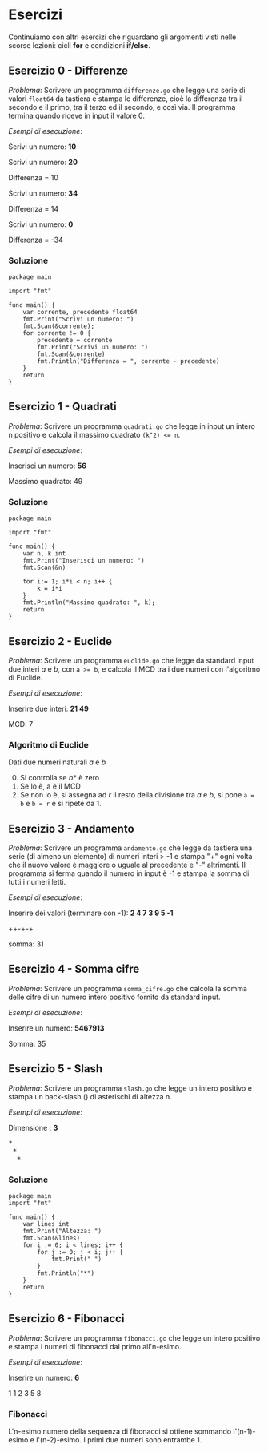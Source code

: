 # Esercizi

Continuiamo con altri esercizi che
riguardano gli argomenti visti nelle
scorse lezioni: cicli **for** e
condizioni **if/else**.

## Esercizio 0 - Differenze

*Problema*: Scrivere un programma ``differenze.go``
che legge una serie di valori ``float64`` da tastiera e
stampa le differenze, cioè la differenza tra il secondo e il primo,
tra il terzo ed il secondo, e così via. Il programma termina quando
riceve in input il valore 0.


*Esempi di esecuzione*:

Scrivi un numero: **10**

Scrivi un numero: **20**

Differenza = 10

Scrivi un numero: **34**

Differenza = 14

Scrivi un numero: **0**

Differenza = -34

### Soluzione

	package main
	
	import "fmt"
	
	func main() {
		var corrente, precedente float64
		fmt.Print("Scrivi un numero: ")
		fmt.Scan(&corrente);
		for corrente != 0 {
			precedente = corrente
			fmt.Print("Scrivi un numero: ")
			fmt.Scan(&corrente)
			fmt.Println("Differenza = ", corrente - precedente)
		}
		return
	}

## Esercizio 1 - Quadrati

*Problema*: Scrivere un programma ``quadrati.go`` che
legge in input un intero n positivo e calcola il massimo quadrato
``(k^2) <= n``.

*Esempi di esecuzione*:

Inserisci un numero: **56**

Massimo quadrato: 49

### Soluzione

	package main
	
	import "fmt"
	
	func main() {
		var n, k int
		fmt.Print("Inserisci un numero: ")
		fmt.Scan(&n)
		
		for i:= 1; i*i < n; i++ {
			k = i*i
		}
		fmt.Println("Massimo quadrato: ", k);
		return
	}

## Esercizio 2 - Euclide

*Problema*: Scrivere un programma ``euclide.go`` che
legge da standard input due interi *a* e *b*, con ``a >=
b``, e calcola il MCD tra i due numeri con l'algoritmo di
Euclide.

*Esempi di esecuzione*:

Inserire due interi: **21 49**

MCD: 7

### Algoritmo di Euclide

Dati due numeri naturali *a* e *b*


0. Si controlla se *b** è zero
0. Se lo è, a è il MCD
0. Se non lo è, si assegna ad *r* il resto della divisione tra *a* e *b*, si pone ``a = b`` e ``b = r`` e
si ripete da 1.

## Esercizio 3 - Andamento

*Problema*: Scrivere un programma ``andamento.go``
che legge da tastiera una serie (di almeno un elemento) di numeri
interi > -1 e stampa "+" ogni volta che il nuovo valore è maggiore o
uguale al precedente e "-" altrimenti. Il programma si ferma quando il
numero in input è -1 e stampa la somma di tutti i numeri letti.

*Esempi di esecuzione*:

Inserire dei valori (terminare con -1): **2 4 7 3 9 5 -1**

++-+-+

somma: 31

## Esercizio 4 - Somma cifre

*Problema*: Scrivere un programma ``somma_cifre.go``
che calcola la somma delle cifre di un numero intero positivo fornito
da standard input.

*Esempi di esecuzione*:

Inserire un numero: **5467913**

Somma: 35

## Esercizio 5 - Slash

*Problema*: Scrivere un programma
``slash.go`` che legge un intero positivo e stampa un
back-slash (\) di asterischi di altezza n.

*Esempi di esecuzione*:

Dimensione \: **3**

<pre>
*
 *
  *</pre>


### Soluzione

	package main
	import "fmt"
	
	func main() {
		var lines int
		fmt.Print("Altezza: ")
		fmt.Scan(&lines)
		for i := 0; i < lines; i++ {
			for j := 0; j < i; j++ {
				fmt.Print(" ")
			}
			fmt.Println("*")
		}
		return
	}

## Esercizio 6 - Fibonacci

*Problema*: Scrivere un programma ``fibonacci.go``
che legge un intero positivo e stampa i numeri di fibonacci dal primo
all'n-esimo.

*Esempi di esecuzione*:

Inserire un numero: **6**

1 1 2 3 5 8

### Fibonacci

L'n-esimo numero della sequenza di fibonacci si ottiene sommando
l'(n-1)-esimo e l'(n-2)-esimo. I primi due numeri sono entrambe 1.
